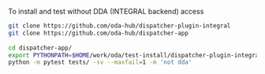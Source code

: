 To install and test without DDA  (INTEGRAL backend) access

```bash
git clone https://github.com/oda-hub/dispatcher-plugin-integral
git clone https://github.com/oda-hub/dispatcher-app
 
cd dispatcher-app/
export PYTHONPATH=$HOME/work/oda/test-install/dispatcher-plugin-integral
python -m pytest tests/ -sv --maxfail=1 -m 'not dda'
```
